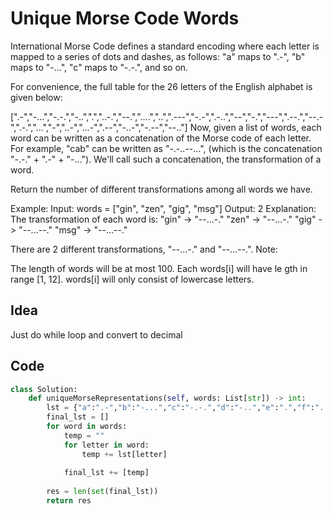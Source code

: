 # Unique Morse Code Words
International Morse Code defines a standard encoding where each letter is mapped to a series of dots and dashes, as follows: "a" maps to ".-", "b" maps to "-...", "c" maps to "-.-.", and so on.

For convenience, the full table for the 26 letters of the English alphabet is given below:

[".-","-...","-.-.","-..",".","..-.","--.","....","..",".---","-.-",".-..","--","-.","---",".--.","--.-",".-.","...","-","..-","...-",".--","-..-","-.--","--.."]
Now, given a list of words, each word can be written as a concatenation of the Morse code of each letter. For example, "cab" can be written as "-.-..--...", (which is the concatenation "-.-." + ".-" + "-..."). We'll call such a concatenation, the transformation of a word.

Return the number of different transformations among all words we have.

Example:
Input: words = ["gin", "zen", "gig", "msg"]
Output: 2
Explanation: 
The transformation of each word is:
"gin" -> "--...-."
"zen" -> "--...-."
"gig" -> "--...--."
"msg" -> "--...--."

There are 2 different transformations, "--...-." and "--...--.".
Note:

The length of words will be at most 100.
Each words[i] will have le
gth in range [1, 12].
words[i] will only consist of lowercase letters.<br>

## Idea
Just do while loop and convert to decimal

## Code
```python
class Solution:
    def uniqueMorseRepresentations(self, words: List[str]) -> int:
        lst = {"a":".-","b":"-...","c":"-.-.","d":"-..","e":".","f":"..-.","g":"--.","h":"....","i":"..","j":".---","k":"-.-","l":".-..","m":"--","n":"-.","o":"---","p":".--.","q":"--.-","r":".-.","s":"...","t":"-","u":"..-","v":"...-","w":".--","x":"-..-","y":"-.--","z":"--.."}
        final_lst = []
        for word in words:
            temp = ""
            for letter in word:
                temp += lst[letter]
            
            final_lst += [temp]
            
        res = len(set(final_lst))
        return res
```